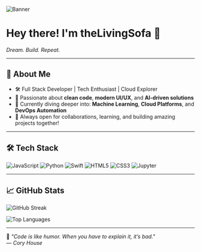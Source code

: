 <p align="left">
  <img src="https://i.imgur.com/9MsHwwb.png" alt="Banner" />
</p>

<h1 align="left">Hey there! I'm <b>theLivingSofa</b> 👋</h1>

<p align="left">
  <i>Dream. Build. Repeat.</i>
</p>

---

## 🚀 About Me

- 🛠️ Full Stack Developer | Tech Enthusiast | Cloud Explorer
- 🌟 Passionate about **clean code**, **modern UI/UX**, and **AI-driven solutions**
- 🌱 Currently diving deeper into: **Machine Learning**, **Cloud Platforms**, and **DevOps Automation**
- 🤝 Always open for collaborations, learning, and building amazing projects together!

---

## 🛠️ Tech Stack

<div align="left">

![JavaScript](https://img.shields.io/badge/-JavaScript-000000?style=for-the-badge&logo=javascript)
![Python](https://img.shields.io/badge/-Python-000000?style=for-the-badge&logo=python)
![Swift](https://img.shields.io/badge/-Swift-000000?style=for-the-badge&logo=swift)
![HTML5](https://img.shields.io/badge/-HTML5-000000?style=for-the-badge&logo=html5)
![CSS3](https://img.shields.io/badge/-CSS3-000000?style=for-the-badge&logo=css3)
![Jupyter](https://img.shields.io/badge/-Jupyter-000000?style=for-the-badge&logo=jupyter)

</div>

---

## 📈 GitHub Stats

<div align="left">

![GitHub Streak](https://github-readme-streak-stats.herokuapp.com?user=theLivingSofa&theme=radical&border_radius=10&hide_border=false)

![Top Languages](https://github-readme-stats.vercel.app/api/top-langs/?username=theLivingSofa&layout=compact&theme=radical&border_radius=10&hide_border=false)

</div>

---

<div align="left">

🖤 _"Code is like humor. When you have to explain it, it’s bad."_  
— _Cory House_

</div>
